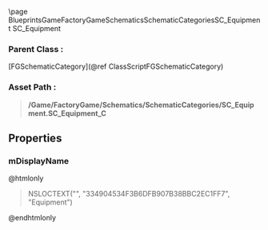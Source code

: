 \page BlueprintsGameFactoryGameSchematicsSchematicCategoriesSC_Equipment SC_Equipment
### Parent Class :
[FGSchematicCategory](@ref ClassScriptFGSchematicCategory)
### Asset Path :
<b><blockquote>/Game/FactoryGame/Schematics/SchematicCategories/SC_Equipment.SC_Equipment_C</blockquote></b>
## Properties

### mDisplayName
@htmlonly
<blockquote>NSLOCTEXT("", "334904534F3B6DFB907B38BBC2EC1FF7", "Equipment")</blockquote>
@endhtmlonly

